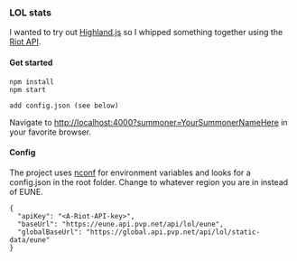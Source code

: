 ### LOL stats

I wanted to try out [Highland.js](http://highlandjs.org) so I whipped something together using the [Riot API](https://developer.riotgames.com/).

#### Get started
```
npm install
npm start

add config.json (see below)
```
Navigate to [http://localhost:4000?summoner=YourSummonerNameHere](http://localhost:4000?summoner=YourSummonerNameHere) in your favorite browser.

#### Config
The project uses [nconf](https://github.com/indexzero/nconf) for environment variables and looks for a config.json in the root folder. Change to whatever region you are in instead of EUNE.

```
{
  "apiKey": "<A-Riot-API-key>",
  "baseUrl": "https://eune.api.pvp.net/api/lol/eune",
  "globalBaseUrl": "https://global.api.pvp.net/api/lol/static-data/eune"
}
```
